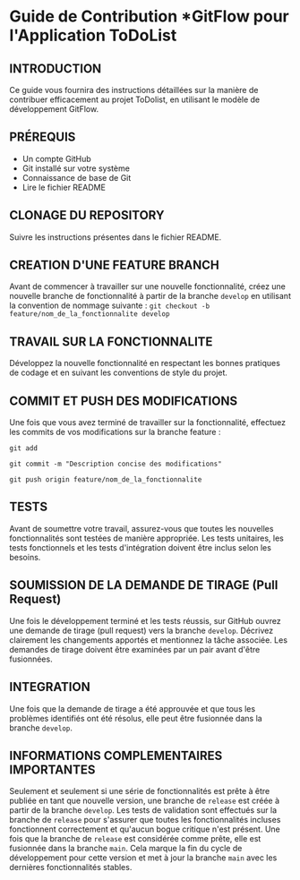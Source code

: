 # Guide de Contribution *GitFlow pour l'Application ToDoList

## INTRODUCTION

Ce guide vous fournira des instructions détaillées sur la manière de contribuer efficacement au projet ToDolist, en utilisant le modèle de développement GitFlow.

## PRÉREQUIS

- Un compte GitHub
- Git installé sur votre système
- Connaissance de base de Git
- Lire le fichier README

## CLONAGE DU REPOSITORY

Suivre les instructions présentes dans le fichier README.

## CREATION D'UNE FEATURE BRANCH

Avant de commencer à travailler sur une nouvelle fonctionnalité, créez une nouvelle branche de fonctionnalité à partir de la branche ``develop`` en utilisant la convention de nommage suivante : ``git checkout -b feature/nom_de_la_fonctionnalite develop``

## TRAVAIL SUR LA FONCTIONNALITE

Développez la nouvelle fonctionnalité en respectant les bonnes pratiques de codage et en suivant les conventions de style du projet.

## COMMIT ET PUSH DES MODIFICATIONS

Une fois que vous avez terminé de travailler sur la fonctionnalité, effectuez les commits de vos modifications sur la branche feature :

``git add``

``git commit -m "Description concise des modifications"``

``git push origin feature/nom_de_la_fonctionnalite``

## TESTS

Avant de soumettre votre travail, assurez-vous que toutes les nouvelles fonctionnalités sont testées de manière appropriée. Les tests unitaires, les tests fonctionnels et les tests d'intégration doivent être inclus selon les besoins.

## SOUMISSION DE LA DEMANDE DE TIRAGE (Pull Request)

Une fois le développement terminé et les tests réussis, sur GitHub ouvrez une demande de tirage (pull request) vers la branche ``develop``. Décrivez clairement les changements apportés et mentionnez la tâche associée. Les demandes de tirage doivent être examinées par un pair avant d'être fusionnées.

## INTEGRATION

Une fois que la demande de tirage a été approuvée et que tous les problèmes identifiés ont été résolus, elle peut être fusionnée dans la branche ``develop``.

## INFORMATIONS COMPLEMENTAIRES IMPORTANTES

Seulement et seulement si une série de fonctionnalités est prête à être publiée en tant que nouvelle version, une branche de ``release`` est créée à partir de la branche ``develop``.
Les tests de validation sont effectués sur la branche de ``release`` pour s'assurer que toutes les fonctionnalités incluses fonctionnent correctement et qu'aucun bogue critique n'est présent.
Une fois que la branche de ``release`` est considérée comme prête, elle est fusionnée dans la branche ``main``. Cela marque la fin du cycle de développement pour cette version et met à jour la branche ``main`` avec les dernières fonctionnalités stables.
